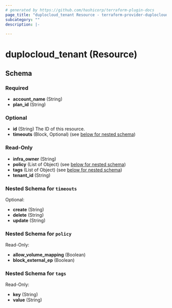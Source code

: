 ```yaml
---
# generated by https://github.com/hashicorp/terraform-plugin-docs
page_title: "duplocloud_tenant Resource - terraform-provider-duplocloud"
subcategory: ""
description: |-
  
---
```


# duplocloud_tenant (Resource)





<!-- schema generated by tfplugindocs -->
## Schema

### Required

- **account_name** (String)
- **plan_id** (String)

### Optional

- **id** (String) The ID of this resource.
- **timeouts** (Block, Optional) (see [below for nested schema](#nestedblock--timeouts))

### Read-Only

- **infra_owner** (String)
- **policy** (List of Object) (see [below for nested schema](#nestedatt--policy))
- **tags** (List of Object) (see [below for nested schema](#nestedatt--tags))
- **tenant_id** (String)

<a id="nestedblock--timeouts"></a>
### Nested Schema for `timeouts`

Optional:

- **create** (String)
- **delete** (String)
- **update** (String)


<a id="nestedatt--policy"></a>
### Nested Schema for `policy`

Read-Only:

- **allow_volume_mapping** (Boolean)
- **block_external_ep** (Boolean)


<a id="nestedatt--tags"></a>
### Nested Schema for `tags`

Read-Only:

- **key** (String)
- **value** (String)


